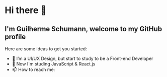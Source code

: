 # Hi there 👋 
## I'm Guilherme Schumann, welcome to my GitHub profile 

Here are some ideas to get you started:

- 🔭 I’m a UI/UX Design, but start to study to be a Front-end Developer
- 🌱 Now I'm studing JavaScript & React.js
- 📫 How to reach me: <a href="https://linkedin.com/in/guilherme-schumann-5a0599168/" ><img loading="lazy" src="https://cdn.jsdelivr.net/gh/devicons/devicon@latest/icons/linkedin/linkedin-original.svg" width="5px" height="5px" /></a>

